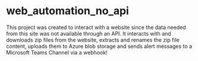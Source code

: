 # web_automation_no_api
This project was created to interact with a website since the data needed from this site was not available through an API.
It interacts with and downloads zip files from the website, extracts and renames the zip file content, uploads them to Azure blob storage and sends alert messages to a Microsoft Teams Channel via a webhook!
